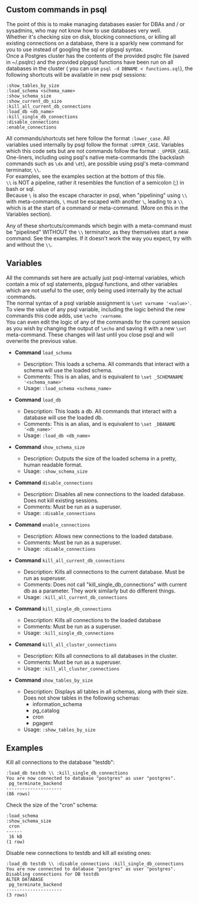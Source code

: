Custom commands in psql
----
The point of this is to make managing databases easier for DBAs and / or sysadmins, who may not know how to use databases very well.   
Whether it's checking size on disk, blocking connections, or killing all existing connections on a database, there is a sparkly new command for you to use instead of googling the sql or plpgsql syntax.   
Once a Postgres cluster has the contents of the provided psqlrc file (saved in ~/.psqlrc) and the provided plpgsql functions  have been run on all databases in the cluster ( you can use `psql -d DBNAME < functions.sql`), the following shortcuts will be available in new psql sessions:   
```
:show_tables_by_size
:load_schema <schema_name>
:show_schema_size
:show_current_db_size
:kill_all_current_db_connections
:load_db <db_name>
:kill_single_db_connections
:disable_connections
:enable_connections
```   
All commands/shortcuts set here follow the format `:lower_case`. All variables used internally by psql follow the format `:UPPER_CASE`. Variables which this code sets but are not commands follow the format `:_UPPER_CASE`.   
One-liners, including using psql's native meta-commands (the backslash commands such as `\dx` and `\dt`), are possible using psql's meta-command terminator, `\\`.   
For examples, see the examples section at the bottom of this file.   
`\\` is NOT a pipeline, rather it resembles the function of a semicolon (;) in bash or sql.   
Because `\` is also the escape character in psql, when "pipelining" using `\\` with meta-commands, `\` must be escaped with another `\`, leading to a `\\` which is at the start of a command or meta-command. (More on this in the Variables section).   
   
Any of these shortcuts/commands which begin with a meta-command must be "pipelined" WITHOUT the `\\` terminator, as they themselves start a new command. See the examples. If it doesn't work the way you expect, try with and without the `\\`.   

Variables
----
All the commands set here are actually just psql-internal variables, which contain a mix of sql statements, plpgsql functions, and other variables which are not useful to the user, only being used internally by the actual :commands.   
The normal syntax of a psql variable assignment is `\set varname '<value>'`.   
To view the value of any psql variable, including the logic behind the new commands this code adds, use `\echo :varname`.   
You can even edit the logic of any of the commands for the current session as you wish by changing the output of `\echo` and saving it with a new  `\set` meta-command. These changes will last until you close psql and will overwrite the previous value.   


- **Command** `load_schema`
  - Description: This loads a schema. All commands that interact with a schema will use the loaded schema.
  - Comments: This is an alias, and is equivalent to `\set _SCHEMANAME '<schema_name>'`
  - Usage: `:load_schema <schema_name>`   

- **Command** `load_db`
  - Description: This loads a db. All commands that interact with a database will use the loaded db.
  - Comments: This is an alias, and is equivalent to `\set _DBANAME '<db_name>'`
  - Usage: `:load_db <db_name>` 

- **Command** `show_schema_size`
  - Description: Outputs the size of the loaded schema in a pretty, human readable format.
  - Usage: `:show_schema_size`   

- **Command** `disable_connections`
  - Description: Disables all new connections to the loaded database. Does not kill existing sessions.
  - Comments: Must be run as a superuser.
  - Usage: `:disable_connections`   

- **Command** `enable_connections`
  - Description: Allows new connections to the loaded database.
  - Comments: Must be run as a superuser.
  - Usage: `:disable_connections`   

- **Command** `kill_all_current_db_connections`
  - Description: Kills all connections to the current database. Must be run as superuser.
  - Comments: Does not call "kill_single_db_connections" with current db as a parameter. They work similarly but do different things. 
  - Usage: `:kill_all_current_db_connections`   

- **Command** `kill_single_db_connections`
  - Description: Kills all connections to the loaded database
  - Comments: Must be run as a superuser.
  - Usage: `:kill_single_db_connections`   

- **Command** `kill_all_cluster_connections`
  - Description: Kills all connections to all databases in the cluster.
  - Comments: Must be run as a superuser.
  - Usage: `:kill_all_cluster_connections`   

- **Command** `show_tables_by_size`
  - Description: Displays all tables in all schemas, along with their size. Does not show tables in the following schemas:
    - information_schema
    - pg_catalog
    - cron
    - pgagent
  - Usage: `:show_tables_by_size`   

Examples
----
Kill all connections to the database "testdb":
```
:load_db testdb \\ :kill_single_db_connections
You are now connected to database "postgres" as user "postgres".
 pg_terminate_backend
---------------------
(86 rows)
```

Check the size of the "cron" schema:
```
:load_schema
:show_schema_size
 cron
------
 16 kB
(1 row)
```

Disable new connections to testdb and kill all existing ones:
```
:load_db testdb \\ :disable_connections :kill_single_db_connections
You are now connected to database "postgres" as user "postgres".
Disabling connections for DB testdb
ALTER DATABASE
 pg_terminate_backend
---------------------
(3 rows)
```
